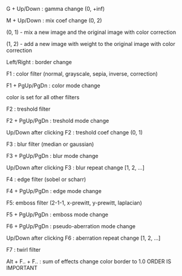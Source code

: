 G + Up/Down : gamma change (0, +inf)

M + Up/Down : mix coef change (0, 2)

  (0, 1) - mix a new image and the original image with color correction
  
  (1, 2) - add a new image with weight to the original image with color correction
  
Left/Right  : border change


F1 : color filter (normal, grayscale, sepia, inverse, correction)

F1 + PgUp/PgDn : color mode change

  color is set for all other filters

F2 : treshold filter

F2 + PgUp/PgDn : treshold mode change

  Up/Down after clicking F2 : treshold coef change (0, 1)

F3 : blur filter (median or gaussian)

F3 + PgUp/PgDn : blur mode change

  Up/Down after clicking F3 : blur repeat change [1, 2, ...]


F4 : edge filter (sobel or scharr)

F4 +  PgUp/PgDn : edge mode change


F5: emboss filter (2-1-1, x-prewitt, y-prewitt, laplacian)

F5 +  PgUp/PgDn : emboss mode change


F6 +  PgUp/PgDn : pseudo-aberration mode change

  Up/Down after clicking F6 : aberration repeat change [1, 2, ...]


F7 : twirl filter


Alt + F.. + F.. : sum of effects
  change color border to 1.0
  ORDER IS IMPORTANT
